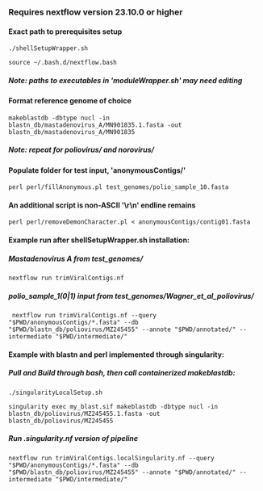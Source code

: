 ### Requires nextflow version 23.10.0 or higher

#### Exact path to prerequisites setup
`./shellSetupWrapper.sh`

`source ~/.bash.d/nextflow.bash`

##### Note: paths to executables in 'moduleWrapper.sh' may need editing

#### Format reference genome of choice
`makeblastdb -dbtype nucl -in blastn_db/mastadenovirus_A/MN901835.1.fasta -out blastn_db/mastadenovirus_A/MN901835`

##### Note: repeat for poliovirus/ and norovirus/


#### Populate folder for test input, 'anonymousContigs/'
`perl perl/fillAnonymous.pl test_genomes/polio_sample_10.fasta`

#### An additional script is non-ASCII '\r\n' endline remains
`perl perl/removeDemonCharacter.pl < anonymousContigs/contig01.fasta`


#### Example run after shellSetupWrapper.sh installation:
##### Mastadenovirus A from test_genomes/
`nextflow run trimViralContigs.nf`

##### polio_sample_1(0|1) input from test_genomes/Wagner_et_al_poliovirus/
` nextflow run trimViralContigs.nf --query "$PWD/anonymousContigs/*.fasta" --db "$PWD/blastn_db/poliovirus/MZ245455" --annote "$PWD/annotated/" --intermediate "$PWD/intermediate/"`

#### Example with blastn and perl implemented through singularity:
##### Pull and Build through bash, then call containerized makeblastdb:
`./singularityLocalSetup.sh`

`singularity exec my_blast.sif makeblastdb -dbtype nucl -in blastn_db/poliovirus/MZ245455.1.fasta -out blastn_db/poliovirus/MZ245455`


##### Run .singularity.nf version of pipeline
`nextflow run trimViralContigs.localSingularity.nf --query "$PWD/anonymousContigs/*.fasta" --db "$PWD/blastn_db/poliovirus/MZ245455" --annote "$PWD/annotated/" --intermediate "$PWD/intermediate/"`
